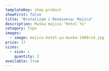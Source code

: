 ```yaml
---
templateKey: shop-product
showFirst: false
title: "Brutalizam i Renesansa: Majica"
description: Muška majica "Hotel Yu"
category: Tops
images:
  - image: majica-hotel-yu-muska-1900rsd.jpg
price: 17
sizes:
  - size: L
    quantity: 2
available: true
---
```

